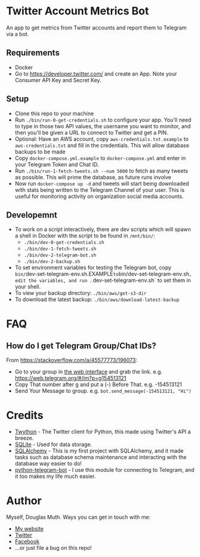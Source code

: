 
# Twitter Account Metrics Bot

An app to get metrics from Twitter accounts and report them to Telegram via a bot.


## Requirements

- Docker
- Go to <a href="https://developer.twitter.com/">https://developer.twitter.com/</a> and create an App.  Note your Consumer API Key and Secret Key.


## Setup

- Clone this repo to your machine
- Run `./bin/run-0-get-credentials.sh` to configure your app.  You'll need to type in those two API values, the username you want to monitor, and then you'll be given a URL to connect to Twitter and get a PIN.
- Optional: Have an AWS account, copy `aws-credentials.txt.example` to `aws-credentials.txt` and fill in the credentials.  This will allow database backups to be made
- Copy `docker-compose.yml.example` to `docker-compose.yml` and enter in your Telegram Token and Chat ID.
- Run `./bin/run-1-fetch-tweets.sh --num 5000` to fetch as many tweets as possible.  This will prime the database, as future runs involve 
- Now run `docker-compose up -d` and tweets will start being downloaded with stats being written to the Telegram Channel of your user.  This is useful for monitoring activity on organization social media accounts.



## Developemnt

- To work on a script interactively, there are dev scripts which will spawn a shell in Docker with the script to be found in `/mnt/bin/`:
   - `./bin/dev-0-get-credentials.sh`
   - `./bin/dev-1-fetch-tweets.sh`
   - `./bin/dev-2-telegram-bot.sh`
   - `./bin/dev-2-backup.sh`
- To set environment variables for testing the Telegram bot, copy `bin/`dev-set-telegram-env.sh.EXAMPLE` to `bin/dev-set-telegram-env.sh`, edit the variables, and run `. dev-set-telegram-env.sh` to set them in your shell.
- To view your backup directory: `./bin/aws/get-s3-dir`
- To download the latest backup: `./bin/aws/download-latest-backup`


# FAQ

## How do I get Telegram Group/Chat IDs?

From <a href="https://stackoverflow.com/a/45577773/196073">https://stackoverflow.com/a/45577773/196073</a>:
- Go to your group in <a href="https://web.telegram.org/">the web interface</a> and grab the link. e.g. https://web.telegram.org/#/im?p=g154513121
- Copy That number after g and put a (-) Before That. e.g. -154513121
- Send Your Message to group. e.g. `bot.send_message(-154513121, "Hi")`


# Credits

- <a href="https://twython.readthedocs.io/en/latest/">Twython</a> - The Twitter client for Python, this made using Twitter's API a breeze.
- <a href="https://www.sqlite.org/index.html">SQLite</a> - Used for data storage.
- <a href="https://www.sqlalchemy.org/">SQLAlchemy</a> - This is my first project with SQLAlchemy, and it made tasks such as database schema maintenance and interacting with the database way easier to do!
- <a href="https://github.com/python-telegram-bot/python-telegram-bot">python-telegram-bot</a> - I use this module for connecting to Telegram, and it too makes my life much easier.


# Author

Myself, Douglas Muth.  Ways you can get in touch with me:
- <a href="http://www.dmuth.org/">My website</a>
- <a href="http://twitter.com/dmuth">Twitter</a>
- <a href="http://facebook.com/dmuth">Facebook</a>
- ...or just file a bug on this repo!



